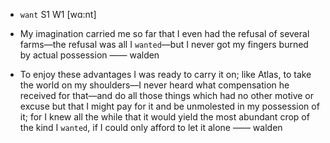 - `want` S1 W1 [wɑ:nt]



- My imagination carried me so far that I even had the refusal of several farms﻿—the refusal was all I `wanted`﻿—but I never got my fingers burned by actual possession —— walden

-  To enjoy these advantages I was ready to carry it on; like Atlas, to take the world on my shoulders﻿—I never heard what compensation he received for that﻿—and do all those things which had no other motive or excuse but that I might pay for it and be unmolested in my possession of it; for I knew all the while that it would yield the most abundant crop of the kind I `wanted`, if I could only afford to let it alone —— walden